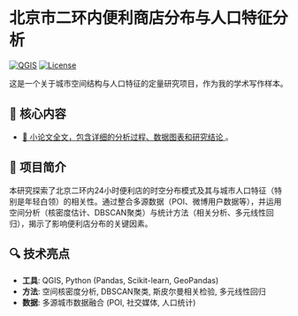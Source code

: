 # 北京市二环内便利商店分布与人口特征分析

[![QGIS](https://img.shields.io/badge/Academic-Writing_Sample-blue.svg)](#)
[![License](https://img.shields.io/badge/License-CC--BY--NC--4.0-lightgrey.svg)](LICENSE)

这是一个关于城市空间结构与人口特征的定量研究项目，作为我的学术写作样本。

## 📄 核心内容

- [📖 小论文全文，包含详细的分析过程、数据图表和研究结论 ](paper.md)。

## 🎯 项目简介

本研究探索了北京二环内24小时便利店的时空分布模式及其与城市人口特征（特别是年轻白领）的相关性。通过整合多源数据（POI、微博用户数据等），并运用空间分析（核密度估计、DBSCAN聚类）与统计方法（相关分析、多元线性回归），揭示了影响便利店分布的关键因素。

## 🔍 技术亮点

- **工具**: QGIS, Python (Pandas, Scikit-learn, GeoPandas)
- **方法**: 空间核密度分析, DBSCAN聚类, 斯皮尔曼相关检验, 多元线性回归
- **数据**: 多源城市数据融合 (POI, 社交媒体, 人口统计)
